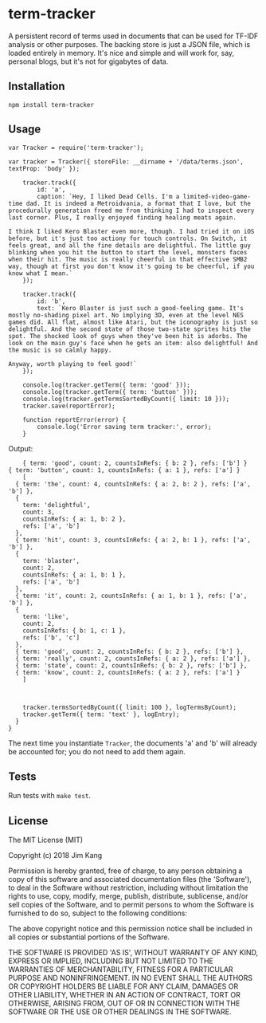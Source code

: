 term-tracker
==================

A persistent record of terms used in documents that can be used for TF-IDF analysis or other purposes.
The backing store is just a JSON file, which is loaded entirely in memory. It's nice and simple and will work for, say, personal blogs, but it's not for gigabytes of data.

Installation
------------

    npm install term-tracker

Usage
-----

    var Tracker = require('term-tracker');

    var tracker = Tracker({ storeFile: __dirname + '/data/terms.json', textProp: 'body' });

		tracker.track({
			id: 'a',
			caption: `Hey, I liked Dead Cells. I'm a limited-video-game-time dad. It is indeed a Metroidvania, a format that I love, but the procedurally generation freed me from thinking I had to inspect every last corner. Plus, I really enjoyed finding healing meats again.

	I think I liked Kero Blaster even more, though. I had tried it on iOS before, but it's just too actiony for touch controls. On Switch, it feels great, and all the fine details are delightful. The little guy blinking when you hit the button to start the level, monsters faces when their hit. The music is really cheerful in that effective SMB2 way, though at first you don't know it's going to be cheerful, if you know what I mean.`
		});

		tracker.track({
			id: 'b',
			text: `Kero Blaster is just such a good-feeling game. It's mostly no-shading pixel art. No implying 3D, even at the level NES games did. All flat, almost like Atari, but the iconography is just so delightful. And the second state of those two-state sprites hits the spot. The shocked look of guys when they've been hit is adorbs. The look on the main guy's face when he gets an item: also delightful! And the music is so calmly happy.

	Anyway, worth playing to feel good!`
		});

		console.log(tracker.getTerm({ term: 'good' }));
		console.log(tracker.getTerm({ term: 'button' }));
		console.log(tracker.getTermsSortedByCount({ limit: 10 }));
		tracker.save(reportError);
		
		function reportError(error) {
			console.log('Error saving term tracker:', error);
		}

Output:

		{ term: 'good', count: 2, countsInRefs: { b: 2 }, refs: ['b'] }
    { term: 'button', count: 1, countsInRefs: { a: 1 }, refs: ['a'] }
		[
      { term: 'the', count: 4, countsInRefs: { a: 2, b: 2 }, refs: ['a', 'b'] },
      {
        term: 'delightful',
        count: 3,
        countsInRefs: { a: 1, b: 2 },
        refs: ['a', 'b']
      },
      { term: 'hit', count: 3, countsInRefs: { a: 2, b: 1 }, refs: ['a', 'b'] },
      {
        term: 'blaster',
        count: 2,
        countsInRefs: { a: 1, b: 1 },
        refs: ['a', 'b']
      },
      { term: 'it', count: 2, countsInRefs: { a: 1, b: 1 }, refs: ['a', 'b'] },
      {
        term: 'like',
        count: 2,
        countsInRefs: { b: 1, c: 1 },
        refs: ['b', 'c']
      },
      { term: 'good', count: 2, countsInRefs: { b: 2 }, refs: ['b'] },
      { term: 'really', count: 2, countsInRefs: { a: 2 }, refs: ['a'] },
      { term: 'state', count: 2, countsInRefs: { b: 2 }, refs: ['b'] },
      { term: 'know', count: 2, countsInRefs: { a: 2 }, refs: ['a'] }
		]


       
        tracker.termsSortedByCount({ limit: 100 }, logTermsByCount);
        tracker.getTerm({ term: 'text' }, logEntry);
      }
    }

The next time you instantiate `Tracker`, the documents 'a' and 'b' will already be accounted for; you do not need to add them again.

Tests
-----

Run tests with `make test`.

License
-------

The MIT License (MIT)

Copyright (c) 2018 Jim Kang

Permission is hereby granted, free of charge, to any person obtaining a copy
of this software and associated documentation files (the 'Software'), to deal
in the Software without restriction, including without limitation the rights
to use, copy, modify, merge, publish, distribute, sublicense, and/or sell
copies of the Software, and to permit persons to whom the Software is
furnished to do so, subject to the following conditions:

The above copyright notice and this permission notice shall be included in
all copies or substantial portions of the Software.

THE SOFTWARE IS PROVIDED 'AS IS', WITHOUT WARRANTY OF ANY KIND, EXPRESS OR
IMPLIED, INCLUDING BUT NOT LIMITED TO THE WARRANTIES OF MERCHANTABILITY,
FITNESS FOR A PARTICULAR PURPOSE AND NONINFRINGEMENT. IN NO EVENT SHALL THE
AUTHORS OR COPYRIGHT HOLDERS BE LIABLE FOR ANY CLAIM, DAMAGES OR OTHER
LIABILITY, WHETHER IN AN ACTION OF CONTRACT, TORT OR OTHERWISE, ARISING FROM,
OUT OF OR IN CONNECTION WITH THE SOFTWARE OR THE USE OR OTHER DEALINGS IN
THE SOFTWARE.
